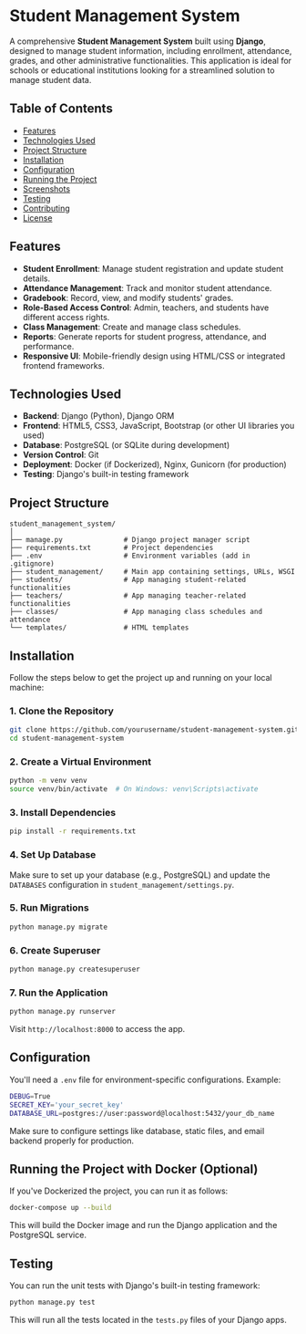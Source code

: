 

# **Student Management System**

A comprehensive **Student Management System** built using **Django**, designed to manage student information, including enrollment, attendance, grades, and other administrative functionalities. This application is ideal for schools or educational institutions looking for a streamlined solution to manage student data.

## **Table of Contents**
- [Features](#features)
- [Technologies Used](#technologies-used)
- [Project Structure](#project-structure)
- [Installation](#installation)
- [Configuration](#configuration)
- [Running the Project](#running-the-project)
- [Screenshots](#screenshots)
- [Testing](#testing)
- [Contributing](#contributing)
- [License](#license)

## **Features**
- **Student Enrollment**: Manage student registration and update student details.
- **Attendance Management**: Track and monitor student attendance.
- **Gradebook**: Record, view, and modify students' grades.
- **Role-Based Access Control**: Admin, teachers, and students have different access rights.
- **Class Management**: Create and manage class schedules.
- **Reports**: Generate reports for student progress, attendance, and performance.
- **Responsive UI**: Mobile-friendly design using HTML/CSS or integrated frontend frameworks.

## **Technologies Used**
- **Backend**: Django (Python), Django ORM
- **Frontend**: HTML5, CSS3, JavaScript, Bootstrap (or other UI libraries you used)
- **Database**: PostgreSQL (or SQLite during development)
- **Version Control**: Git
- **Deployment**: Docker (if Dockerized), Nginx, Gunicorn (for production)
- **Testing**: Django's built-in testing framework

## **Project Structure**
```
student_management_system/
│
├── manage.py               # Django project manager script
├── requirements.txt        # Project dependencies
├── .env                    # Environment variables (add in .gitignore)
├── student_management/     # Main app containing settings, URLs, WSGI
├── students/               # App managing student-related functionalities
├── teachers/               # App managing teacher-related functionalities
├── classes/                # App managing class schedules and attendance
└── templates/              # HTML templates
```

## **Installation**
Follow the steps below to get the project up and running on your local machine:

### **1. Clone the Repository**
```bash
git clone https://github.com/yourusername/student-management-system.git
cd student-management-system
```

### **2. Create a Virtual Environment**
```bash
python -m venv venv
source venv/bin/activate  # On Windows: venv\Scripts\activate
```

### **3. Install Dependencies**
```bash
pip install -r requirements.txt
```

### **4. Set Up Database**
Make sure to set up your database (e.g., PostgreSQL) and update the `DATABASES` configuration in `student_management/settings.py`.

### **5. Run Migrations**
```bash
python manage.py migrate
```

### **6. Create Superuser**
```bash
python manage.py createsuperuser
```

### **7. Run the Application**
```bash
python manage.py runserver
```
Visit `http://localhost:8000` to access the app.

## **Configuration**
You'll need a `.env` file for environment-specific configurations. Example:

```bash
DEBUG=True
SECRET_KEY='your_secret_key'
DATABASE_URL=postgres://user:password@localhost:5432/your_db_name
```

Make sure to configure settings like database, static files, and email backend properly for production.

## **Running the Project with Docker (Optional)**
If you've Dockerized the project, you can run it as follows:

```bash
docker-compose up --build
```
This will build the Docker image and run the Django application and the PostgreSQL service.


## **Testing**
You can run the unit tests with Django's built-in testing framework:

```bash
python manage.py test
```

This will run all the tests located in the `tests.py` files of your Django apps.


